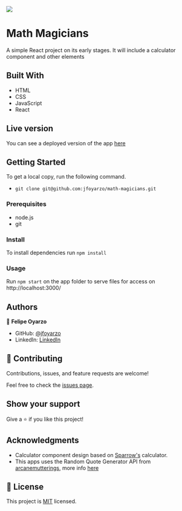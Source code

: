![](https://img.shields.io/badge/Microverse-blueviolet)

# Math Magicians

A simple React project on its early stages. It will include a calculator component and other elements

## Built With

- HTML
- CSS
- JavaScript
- React

## Live version

You can see a deployed version of the app [here](https://jfoyarzo-math-magicians.netlify.app/)

## Getting Started

To get a local copy, run the following command.

- `git clone git@github.com:jfoyarzo/math-magicians.git`

### Prerequisites

- node.js
- git

### Install

To install dependencies run
`npm install `

### Usage

Run `npm start` on the app folder to serve files for access on http://localhost:3000/

## Authors

👤 **Felipe Oyarzo**

- GitHub: [@jfoyarzo](https://github.com/jfoyarzo)
- LinkedIn: [LinkedIn](https://www.linkedin.com/in/jorge-felipe-oyarzo-contreras-647118247/)

## 🤝 Contributing

Contributions, issues, and feature requests are welcome!

Feel free to check the [issues page](https://github.com/jfoyarzo/math-magicians/issues).

## Show your support

Give a ⭐️ if you like this project!

## Acknowledgments

- Calculator component design based on [Sparrow's](https://codepen.io/SpallowLiu) calculator.
- This apps uses the Random Quote Generator API from [arcanemutterings](https://github.com/arcanemutterings), more info [here](https://github.com/arcanemutterings/random-quote-generator-api)

## 📝 License

This project is [MIT](./LICENSE) licensed.
